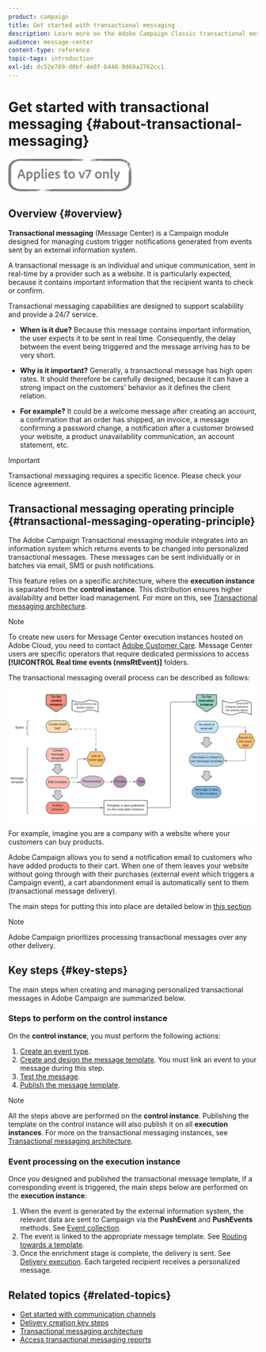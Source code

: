 ```yaml
---
product: campaign
title: Get started with transactional messaging
description: Learn more on the Adobe Campaign Classic transactional messaging operating principle and key steps. 
audience: message-center
content-type: reference
topic-tags: introduction
exl-id: dc52e789-d0bf-4e8f-b448-9d69a2762cc1
---
```


# Get started with transactional messaging {#about-transactional-messaging}

![](../../assets/v7-only.svg)

## Overview {#overview}

**Transactional messaging** (Message Center) is a Campaign module designed for managing custom trigger notifications generated from events sent by an external information system.

A transactional message is an individual and unique communication, sent in real-time by a provider such as a website. It is particularly expected, because it contains important information that the recipient wants to check or confirm.

Transactional messaging capabilities are designed to support scalability and provide a 24/7 service.

* **When is it due?** Because this message contains important information, the user expects it to be sent in real time. Consequently, the delay between the event being triggered and the message arriving has to be very short.

* **Why is it important?** Generally, a transactional message has high open rates. It should therefore be carefully designed, because it can have a strong impact on the customers' behavior as it defines the client relation.

* **For example?** It could be a welcome message after creating an account, a confirmation that an order has shipped, an invoice, a message confirming a password change, a notification after a customer browsed your website, a product unavailability communication, an account statement, etc.

>[!IMPORTANT]
>
>Transactional messaging requires a specific licence. Please check your licence agreement.

<!--Before starting with transactional messaging, make sure you read the corresponding [best practices and limitations]().-->

## Transactional messaging operating principle {#transactional-messaging-operating-principle}

The Adobe Campaign Transactional messaging module integrates into an information system which returns events to be changed into personalized transactional messages. These messages can be sent individually or in batches via email, SMS or push notifications.

This feature relies on a specific architecture, where the **execution instance** is separated from the **control instance**. This distribution ensures higher availability and better load management. For more on this, see [Transactional messaging architecture](../../message-center/using/transactional-messaging-architecture.md).

>[!NOTE]
>
>To create new users for Message Center execution instances hosted on Adobe Cloud, you need to contact [Adobe Customer Care](https://helpx.adobe.com/enterprise/admin-guide.html/enterprise/using/support-for-experience-cloud.ug.html). Message Center users are specific operators that require dedicated permissions to access **[!UICONTROL Real time events (nmsRtEvent)]** folders.

The transactional messaging overall process can be described as follows:

![](assets/transactional-msg-overview.png)

For example, imagine you are a company with a website where your customers can buy products.

Adobe Campaign allows you to send a notification email to customers who have added products to their cart. When one of them leaves your website without going through with their purchases (external event which triggers a Campaign event), a cart abandonment email is automatically sent to them (transactional message delivery).

The main steps for putting this into place are detailed below in [this section](#key-steps).

>[!NOTE]
>
>Adobe Campaign prioritizes processing transactional messages over any other delivery.

## Key steps {#key-steps}

The main steps when creating and managing personalized transactional messages in Adobe Campaign are summarized below.

### Steps to perform on the control instance

On the **control instance**, you must perform the following actions:

1. [Create an event type](../../message-center/using/creating-event-types.md).
1. [Create and design the message template](../../message-center/using/creating-the-message-template.md). You must link an event to your message during this step.
1. [Test the message](../../message-center/using/testing-message-templates.md).
1. [Publish the message template](../../message-center/using/publishing-message-templates.md).

>[!NOTE]
>
>All the steps above are performed on the **control instance**. Publishing the template on the control instance will also publish it on all **execution instances**. For more on the transactional messaging instances, see [Transactional messaging architecture](../../message-center/using/transactional-messaging-architecture.md).

### Event processing on the execution instance

Once you designed and published the transactional message template, if a corresponding event is triggered, the main steps below are performed on the **execution instance**:

1. When the event is generated by the external information system, the relevant data are sent to Campaign via the **PushEvent** and **PushEvents** methods. See [Event collection](../../message-center/using/about-event-processing.md#event-collection).
1. The event is linked to the appropriate message template. See [Routing towards a template](../../message-center/using/about-event-processing.md#routing-towards-a-template).
1. Once the enrichment stage is complete, the delivery is sent. See [Delivery execution](../../message-center/using/delivery-execution.md). Each targeted recipient receives a personalized message.

## Related topics {#related-topics}

* [Get started with communication channels](../../delivery/using/communication-channels.md)
* [Delivery creation key steps](../../delivery/using/steps-about-delivery-creation-steps.md)
* [Transactional messaging architecture](../../message-center/using/transactional-messaging-architecture.md)
* [Access transactional messaging reports](../../message-center/using/about-transactional-messaging-reports.md)
